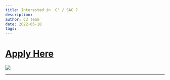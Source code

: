 ```yaml
---
title: Interested in  C³ / SAC ?
description: 
author: C3 Team
date: 2022-05-18
tags:
---
```

# [Apply Here](https://docs.google.com/forms/d/1kb2SrmhBWBGBGX-pA10cE7VfThwaBSOoj1FK3vLFveM/edit)
 
![](https://i.ibb.co/xmdRDjf/C3-Summer-2022-Recruiting-Poster.png)

---


